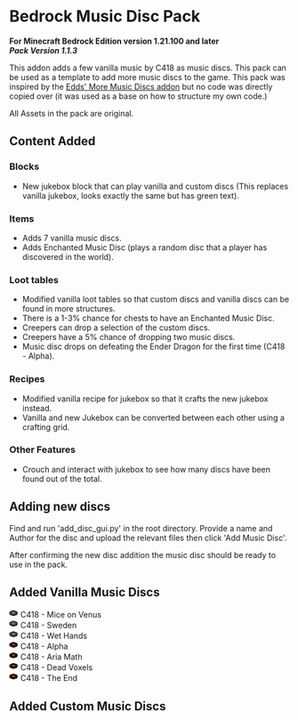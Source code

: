 # Bedrock Music Disc Pack

**For Minecraft Bedrock Edition version 1.21.100 and later**  
***Pack Version 1.1.3***

This addon adds a few vanilla music by C418 as music discs. This pack can be used as a template to add more music discs to the game. This pack was inspired by the [Edds' More Music Discs addon](https://mcpedl.com/edds-more-music-discs/) but no code was directly copied over (it was used as a base on how to structure my own code.)

All Assets in the pack are original.




## Content Added
### Blocks
- New jukebox block that can play vanilla and custom discs (This replaces vanilla jukebox, looks exactly the same but has green text).

### Items
- Adds 7 vanilla music discs.
- Adds Enchanted Music Disc (plays a random disc that a player has discovered in the world).

### Loot tables
- Modified vanilla loot tables so that custom discs and vanilla discs can be found in more structures.
- There is a 1-3% chance for chests to have an Enchanted Music Disc.
- Creepers can drop a selection of the custom discs.
- Creepers have a 5% chance of dropping two music discs.
- Music disc drops on defeating the Ender Dragon for the first time (C418 - Alpha).

### Recipes
- Modified vanilla recipe for jukebox so that it crafts the new jukebox instead.
- Vanilla and new Jukebox can be converted between each other using a crafting grid.

### Other Features
- Crouch and interact with jukebox to see how many discs have been found out of the total.



## Adding new discs
<!-- The python script I used to add discs is a bit rudimentary but worked well for what I needed. I might make a better script do add discs in the future.

1. Add disc texture in directory ['disc_pack_RP/textures/items/jjj_custom_discs'](./disc_pack_RP/textures/items/jjj_custom_discs/). Preferably 16x16 but other sizes can work.
2. Add OGG Verbose audio file to ['disc_pack_RP/sounds/music/game/records'](./disc_pack_RP/sounds//music/game/records/).
3. In the root folder find and run 'add_new_disc.py'.
4. Follow command line instructions. -->

Find and run 'add_disc_gui.py' in the root directory. Provide a name and Author for the disc and upload the relevant files then click 'Add Music Disc'.

After confirming the new disc addition the music disc should be ready to use in the pack.




## Added Vanilla Music Discs
![](./disc_pack_RP/textures/items/jjj_custom_discs/volume_alpha.png)
C418 - Mice on Venus  
![](./disc_pack_RP/textures/items/jjj_custom_discs/volume_alpha.png)
C418 - Sweden  
![](./disc_pack_RP/textures/items/jjj_custom_discs/volume_alpha.png)
C418 - Wet Hands  
![](./disc_pack_RP/textures/items/jjj_custom_discs/alpha.png)
C418 - Alpha  
![](./disc_pack_RP/textures/items/jjj_custom_discs/volume_beta.png)
C418 - Aria Math  
![](./disc_pack_RP/textures/items/jjj_custom_discs/volume_beta.png)
C418 - Dead Voxels  
![](./disc_pack_RP/textures/items/jjj_custom_discs/volume_beta.png)
C418 - The End




## Added Custom Music Discs